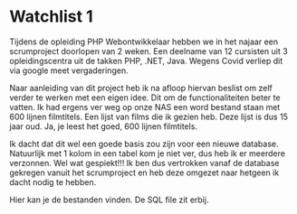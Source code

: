 # Watchlist 1
Tijdens de opleiding PHP Webontwikkelaar hebben we in het najaar een scrumproject doorlopen van 2 weken. Een deelname van 12 cursisten uit 3 opleidingscentra uit de takken
PHP, .NET, Java.
Wegens Covid verliep dit via google meet vergaderingen.

Naar aanleiding van dit project heb ik na afloop hiervan beslist om zelf verder te werken met een eigen idee. Dit om de functionaliteiten beter te vatten.
Ik had ergens ver weg op onze NAS een word bestand staan met 600 lijnen filmtitels. Een lijst van films die ik gezien heb. Deze lijst is dus 15 jaar oud.
Ja, je leest het goed, 600 lijnen filmtitels.

Ik dacht dat dit wel een goede basis zou zijn voor een nieuwe database.
Natuurlijk met 1 kolom in een tabel kom je niet ver, dus heb ik er meerdere verzonnen.
Wel wat gespiekt!!! 
Ik ben dus vertrokken vanaf de database gekregen vanuit het scrumproject en heb deze omgezet naar hetgeen ik dacht nodig te hebben.

Hier kan je de bestanden vinden. De SQL file zit erbij.

